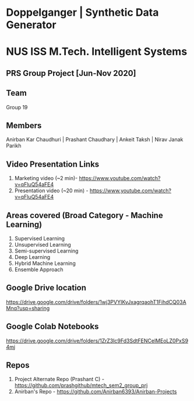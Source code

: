 # Doppelganger | Synthetic Data Generator

# NUS ISS M.Tech. Intelligent Systems
## PRS Group Project  [Jun-Nov 2020] 

Team
--------
Group 19

Members
--------
Anirban Kar Chaudhuri  | Prashant Chaudhary  | Ankeit Taksh  |  Nirav Janak Parikh


Video Presentation Links
--------
1) Marketing video (~2 min)- https://www.youtube.com/watch?v=qFluQ54aFE4
2) Presentation video (~20 min) - https://www.youtube.com/watch?v=qFluQ54aFE4

Areas covered (Broad Category - Machine Learning)
-----------
1) Supervised Learning
2) Unsupervised Learning
3) Semi-supervised Learning
4) Deep Learning
5) Hybrid Machine Learning
6) Ensemble Approach
 
 
 Google Drive location
 ---------------------
 https://drive.google.com/drive/folders/1wj3PVYIKvJxagrqaohT1FihdCQ03AMnq?usp=sharing
 
 Google Colab Notebooks 
 ----------------------
 https://drive.google.com/drive/folders/1ZrZ3Ic9Fd3SdtFENCelMEoLZ0PxS94mj
 
 Repos
 ---------------
 1) Project Alternate Repo (Prashant C)  - https://github.com/prashgithub/mtech_sem2_group_prj
 2) Anirban's Repo - https://github.com/Anirban6393/Anirban-Projects
